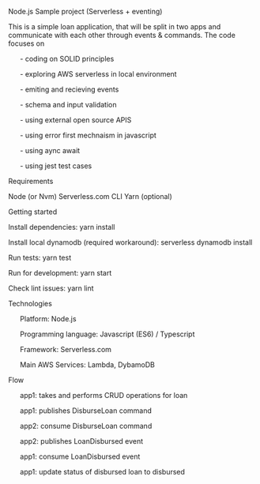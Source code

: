 Node.js Sample project (Serverless + eventing)

This is a simple loan application, that will be split in two apps and communicate with each other through events & commands.
The code focuses on
    <ul> - coding on SOLID principles </ul>
    <ul>- exploring AWS serverless in local environment </ul>
    <ul>- emiting and recieving events</ul>
    <ul>- schema  and input validation</ul>
    <ul>- using external open source APIS</ul>
    <ul>- using error first mechnaism in javascript</ul>
    <ul>- using aync await</ul>
    <ul>- using jest test cases</ul>


Requirements

Node (or Nvm)
Serverless.com CLI
Yarn (optional)


Getting started

Install dependencies: yarn install

Install local dynamodb (required workaround): serverless dynamodb install

Run tests: yarn test

Run for development: yarn start

Check lint issues: yarn lint



Technologies

<ul>Platform: Node.js</ul>
<ul>Programming language: Javascript (ES6) / Typescript</ul>
<ul>Framework: Serverless.com</ul>
<ul>Main AWS Services: Lambda, DybamoDB</ul>

Flow

<ul>app1: takes and performs CRUD operations for loan</ul>
<ul>app1: publishes DisburseLoan command</ul>
<ul>app2: consume DisburseLoan command</ul>
<ul>app2: publishes LoanDisbursed event</ul>
<ul>app1: consume LoanDisbursed event</ul>
<ul>app1: update status of disbursed loan to disbursed</ul>
